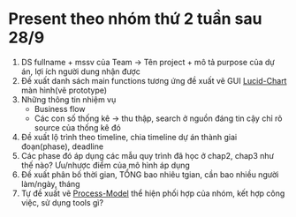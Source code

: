 # Present theo nhóm thứ 2 tuần sau 28/9

1.	DS fullname + mssv của Team -> Tên project + mô tả purpose của dự án, lợi ích người dung nhận được
2.	Đề xuất danh sách main functions tương ứng đề xuất vẽ GUI [Lucid-Chart](https://www.lucidchart.com/pages/) màn hình(vẽ prototype)
3.	Những thông tin nhiệm vụ
	- Business flow
	- Các con số thống kê -> thu thập, search ở nguồn đáng tin cậy chỉ rõ source của thống kê đó
4.	Đề xuất lộ trình theo timeline, chia timeline dự án thành giai đoạn(phase), deadline
5.	Các phase đó áp dụng các mẫu quy trình đã học ở chap2, chap3 như thế nào? Ưu/nhược điểm của mô hình áp dụng
6.	Đề xuất phân bố thời gian, TỔNG bao nhiêu tgian, cần bao nhiều người làm/ngày, tháng
7.	Tự đề xuất vẽ [Process-Model](https://www.visual-paradigm.com/guide/software-development-process/what-is-a-software-process-model/) thể hiện phối hợp của nhóm, kết hợp công việc, sử dụng tools gì?

